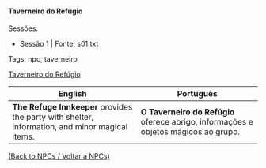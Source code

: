 
#### Taverneiro do Refúgio

Sessões:  
- Sessão 1 | Fonte: s01.txt

Tags: npc, taverneiro

[Taverneiro do Refúgio](taverneiro_refugio.png)

| English | Português |
|---------|-----------|
| **The Refuge Innkeeper** provides the party with shelter, information, and minor magical items. | **O Taverneiro do Refúgio** oferece abrigo, informações e objetos mágicos ao grupo. |

[(Back to NPCs / Voltar a NPCs)](npcs_list.md)



















